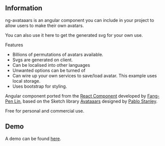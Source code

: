 ## Information

ng-avataaars is an angular component you can include in your project to allow users to make their own avatars.

You can also use it here to get the generated svg for your own use.

Features        
  * Billions of permutations of avatars available.
  * Svgs are generated on client.
  * Can be localised into other languages
  * Unwanted options can be turned of
  * Can wire up your own services to save/load avatar. This example uses local storage.
  * Uses bootstrap for styling.

Angular component ported from the [React Component](https://github.com/fangpenlin/avataaars) developed by [Fang-Pen Lin](https://twitter.com/fangpenlin), based on the Sketch library [Avataaars](https://avataaars.com/) designed by [Pablo Stanley](https://twitter.com/pablostanley).

Free for personal and commercial use.

## Demo

A demo can be found [here](https://stonecourier.github.io/ng_avataaars/). 
